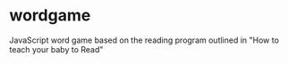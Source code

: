 wordgame
========

JavaScript word game based on the reading program outlined in "How to teach your baby to Read"
